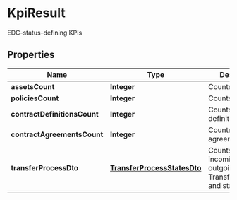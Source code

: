 

# KpiResult

EDC-status-defining KPIs

## Properties

| Name | Type | Description | Notes |
|------------ | ------------- | ------------- | -------------|
|**assetsCount** | **Integer** | Counts of assets |  |
|**policiesCount** | **Integer** | Counts of policies |  |
|**contractDefinitionsCount** | **Integer** | Counts of contract definitions |  |
|**contractAgreementsCount** | **Integer** | Counts of contract agreements |  |
|**transferProcessDto** | [**TransferProcessStatesDto**](TransferProcessStatesDto.md) | Counts of incoming and outgoing TransferProcesses and status |  |



